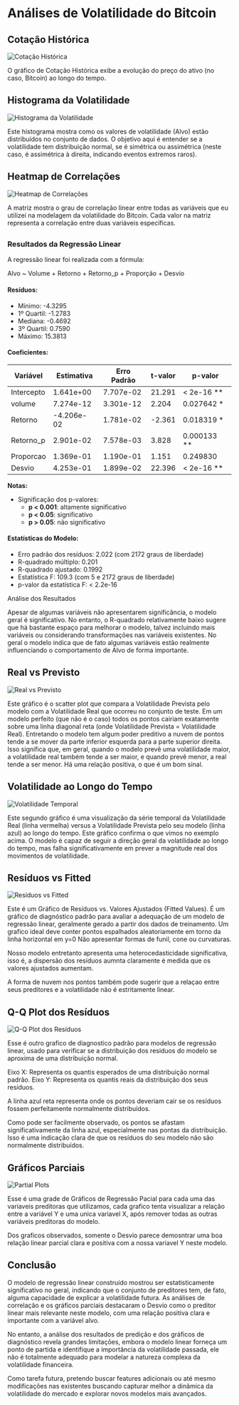 # Análises de Volatilidade do Bitcoin

## Cotação Histórica
![Cotação Histórica](graficos/cotacao_historica.png)

O gráfico de Cotação Histórica exibe a evolução do preço do ativo (no caso, Bitcoin) ao longo do tempo.


## Histograma da Volatilidade
![Histograma da Volatilidade](graficos/histograma_volatilidade.png)

Este histograma mostra como os valores de volatilidade (Alvo) estão distribuídos no conjunto de dados.
O objetivo aqui é entender se a volatilidade tem distribuição normal, se é simétrica ou assimétrica (neste caso, é assimétrica à direita, indicando eventos extremos raros).


## Heatmap de Correlações
![Heatmap de Correlações](graficos/heatmap_correlacoes.png)

A matriz mostra o grau de correlação linear entre todas as variáveis que eu utilizei na modelagem da volatilidade do Bitcoin. Cada valor na matriz representa a correlação entre duas variáveis específicas.

## 

### Resultados da Regressão Linear

A regressão linear foi realizada com a fórmula:

Alvo ~ Volume + Retorno + Retorno_p + Proporção + Desvio

#### Resíduos:

- Mínimo: -4.3295
- 1º Quartil: -1.2783
- Mediana: -0.4692
- 3º Quartil: 0.7590
- Máximo: 15.3813

#### Coeficientes:

| Variável    | Estimativa    | Erro Padrão   | t-valor  | p-valor   |
|-------------|---------------|---------------|----------|-----------|
| Intercepto  | 1.641e+00     | 7.707e-02     | 21.291   | < 2e-16 **|
| volume      | 7.274e-12     | 3.301e-12     | 2.204    | 0.027642 * |
| Retorno     | -4.206e-02    | 1.781e-02     | -2.361   | 0.018319 * |
| Retorno_p   | 2.901e-02     | 7.578e-03     | 3.828    | 0.000133 **|
| Proporcao   | 1.369e-01     | 1.190e-01     | 1.151    | 0.249830   |
| Desvio      | 4.253e-01     | 1.899e-02     | 22.396   | < 2e-16 **|

**Notas:**
- Significação dos p-valores: 
  - **p < 0.001**: altamente significativo
  - **p < 0.05**: significativo
  - **p > 0.05**: não significativo

#### Estatísticas do Modelo:

- Erro padrão dos resíduos: 2.022 (com 2172 graus de liberdade)
- R-quadrado múltiplo: 0.201
- R-quadrado ajustado: 0.1992
- Estatística F: 109.3 (com 5 e 2172 graus de liberdade)
- p-valor da estatística F: < 2.2e-16

Análise dos Resultados

Apesar de algumas variáveis não apresentarem significância, o modelo geral é significativo. No entanto, o R-quadrado relativamente baixo sugere que há bastante espaço para melhorar o modelo, talvez incluindo mais variáveis ou considerando transformações nas variáveis existentes. No geral o modelo indica que de fato algumas variáveis estão realmente influenciando o comportamento de Alvo de forma importante.

## Real vs Previsto
![Real vs Previsto](graficos/real_vs_previsto.png)

Este gráfico é o scatter plot que compara a Volatilidade Prevista pelo modelo com a Volatilidade Real que ocorreu no conjunto de teste.
Em um modelo perfeito (que não é o caso) todos os pontos cairiam exatamente sobre uma linha diagonal reta (onde Volatilidade Prevista = Volatilidade Real).
Entretando o modelo tem algum poder preditivo a nuvem de pontos tende a se mover da parte inferior esquerda para a parte superior direita. Isso significa que, em geral, quando o modelo prevê uma volatilidade maior, a volatilidade real também tende a ser maior, e quando prevê menor, a real tende a ser menor. Há uma relação positiva, o que é um bom sinal.

## Volatilidade ao Longo do Tempo
![Volatilidade Temporal](graficos/volatilidade_temporal.png)

Este segundo gráfico é uma visualização da série temporal da Volatilidade Real (linha vermelha) versus a Volatilidade Prevista pelo seu modelo (linha azul) ao longo do tempo.
Este gráfico confirma o que vimos no exemplo acima. O modelo é capaz de seguir a direção geral da volatilidade ao longo do tempo, mas falha significativamente em prever a magnitude real dos movimentos de volatilidade. 

## Resíduos vs Fitted
![Resíduos vs Fitted](graficos/residuos_vs_fitted.png)

Este é um Gráfico de Resíduos vs. Valores Ajustados (Fitted Values).
É um gráfico de diagnóstico padrão para avaliar a adequação de um modelo de regressão linear, geralmente gerado a partir dos dados de treinamento.
Um grafico ideal deve conter pontos espalhados aleatoriamente em torno da linha horizontal em y=0
Não apresentar formas de funil, cone ou curvaturas.

Nosso modelo entretanto apresenta uma heterocedasticidade significativa, isso é, a dispersão dos resíduos aumnta claramente é medida que os valores ajustados aumentam.

A forma de nuvem nos pontos também pode sugerir que a relaçao entre seus preditores e a volatilidade não é estritamente linear.

## Q-Q Plot dos Resíduos
![Q-Q Plot dos Resíduos](graficos/qqplot_residuos.png)

Esse é outro grafico de diagnostico padrão para modelos de regressão linear, usado para verificar se a distribuição dos residuos do modelo se aproxima de uma distribuição normal.

Eixo X: Representa os quantis esperados de uma distribuição normal padrão.
Eixo Y: Representa os quantis reais da distribuição dos seus resíduos.

A linha azul reta representa onde os pontos deveriam cair se os resíduos fossem perfeitamente normalmente distribuídos.

Como pode ser facilmente observado, os pontos se afastam significativamente da linha azul, especialmente nas pontas da distribuição. Isso é uma indicação clara de que os resíduos do seu modelo não são normalmente distribuídos.

## Gráficos Parciais
![Partial Plots](graficos/partial_plots.png)

Esse é uma grade de Gráficos de Regressão Pacial para cada uma das variaveis preditoras que utilizamos, cada grafico tenta visualizar a relação entre a variável Y e uma unica variavel X, após remover todas as outras variáveis preditoras do modelo.

Dos graficos observados, somente o Desvio parece demosntrar uma boa relação linear parcial clara e positiva com a nossa variavel Y neste modelo.

## Conclusão

O modelo de regressão linear construído mostrou ser estatisticamente significativo no geral, indicando que o conjunto de preditores tem, de fato, alguma capacidade de explicar a volatilidade futura. As análises de correlação e os gráficos parciais destacaram o Desvio como o preditor linear mais relevante neste modelo, com uma relação positiva clara e importante com a variável alvo.

No entanto, a análise dos resultados de predição e dos gráficos de diagnóstico revela grandes limitações, embora o modelo linear forneça um ponto de partida e identifique a importância da volatilidade passada, ele não é totalmente adequado para modelar a natureza complexa da volatilidade financeira.

Como tarefa futura, pretendo buscar features adicionais ou até mesmo modificações nas existentes buscando capturar melhor a dinâmica da volatilidade do mercado e explorar novos modelos mais avançados.
